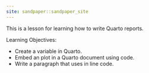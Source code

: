 ```yaml
---
site: sandpaper::sandpaper_site
---
```


This is a lesson for learning how to write Quarto reports. 

Learning Objectives:
- Create a variable in Quarto.
- Embed an plot in a Quarto document using code.
- Write a paragraph that uses in line code. 

